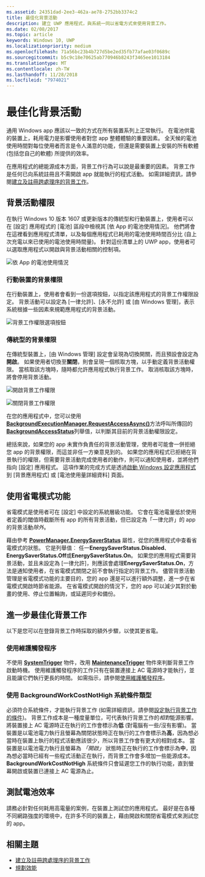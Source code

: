 ```yaml
---
ms.assetid: 24351dad-2ee3-462a-ae78-2752bb3374c2
title: 最佳化背景活動
description: 建立 UWP 應用程式，與系統一同以省電方式來使用背景工作。
ms.date: 02/08/2017
ms.topic: article
keywords: Windows 10, UWP
ms.localizationpriority: medium
ms.openlocfilehash: 71a56bc23b4b727d5be2ed35fb77afae03f0689c
ms.sourcegitcommit: b5c9c18e70625ab770946b8243f3465ee1013184
ms.translationtype: MT
ms.contentlocale: zh-TW
ms.lasthandoff: 11/28/2018
ms.locfileid: "7974021"
---
```

# <a name="optimize-background-activity"></a>最佳化背景活動

通用 Windows app 應該以一致的方式在所有裝置系列上正常執行。 在電池供電的裝置上，耗用電力是影響使用者對您 app 整體體驗的重要因素。 全天候的電池使用時間對每位使用者而言是令人滿意的功能，但還是需要裝置上安裝的所有軟體 (包括您自己的軟體) 所提供的效率。 

在應用程式的總能源成本方面，背景工作行為可以說是最重要的因素。 背景工作是任何已向系統註冊且不需開啟 app 就能執行的程式活動。 如需詳細資訊，請參閱[建立及註冊跨處理序的背景工作](https://msdn.microsoft.com/windows/uwp/launch-resume/create-and-register-a-background-task)。

## <a name="background-activity-permissions"></a>背景活動權限

在執行 Windows 10 版本 1607 或更新版本的傳統型和行動裝置上，使用者可以在 [設定] 應用程式的 [電池] 區段中檢視其 [依 App 的電池使用情況]。 他們將會在這裡看到應用程式清單，以及每個應用程式已耗用的電池使用時間百分比 (自上次充電以來已使用的電池使用時間量)。 針對這份清單上的 UWP app，使用者可以選取應用程式以開啟與背景活動相關的控制項。

![依 App 的電池使用情況](images/battery-usage-by-app.png)

### <a name="background-permissions-on-mobile"></a>行動裝置的背景權限

在行動裝置上，使用者會看到一份選項按鈕，以指定該應用程式的背景工作權限設定。 背景活動可以設定為 [一律允許]、[永不允許] 或 [由 Windows 管理]，表示系統根據一些因素來規範應用程式的背景活動。 

![背景工作權限選項按鈕](images/background-task-permissions.png)

### <a name="background-permissions-on-desktop"></a>傳統型的背景權限

在傳統型裝置上，[由 Windows 管理] 設定會呈現為切換開關，而且預設會設定為**開啟**。 如果使用者切換至**關閉**，則會呈現一個核取方塊，以手動定義背景活動權限。 當核取該方塊時，隨時都允許應用程式執行背景工作。 取消核取該方塊時，將會停用背景活動。

![開啟背景工作權限](images/background-task-permissions-on.png)

![關閉背景工作權限](images/background-task-permissions-off.png)

在您的應用程式中，您可以使用[**BackgroundExecutionManager.RequestAccessAsync()**](https://msdn.microsoft.com/library/windows/apps/windows.applicationmodel.background.backgroundexecutionmanager.requestaccessasync.aspx)方法呼叫所傳回的[**BackgroundAccessStatus**](https://docs.microsoft.com/en-us/uwp/api/windows.applicationmodel.background.backgroundaccessstatus)列舉值，以判斷其目前的背景活動權限設定。

總括來說，如果您的 app 未實作負責任的背景活動管理，使用者可能會一併拒絕您 app 的背景權限，而這並非任一方樂意見到的。 如果您的應用程式已拒絕在背景執行的權限，但需要背景活動完成使用者的動作，則可以通知使用者，並將他們指向 [設定] 應用程式。 這項作業的完成方式是透過[啟動 Windows 設定應用程式](https://docs.microsoft.com/en-us/windows/uwp/launch-resume/launch-settings-app)到 [背景應用程式] 或 [電池使用量詳細資料] 頁面。

## <a name="work-with-the-battery-saver-feature"></a>使用省電模式功能
省電模式是使用者可在 \[設定\] 中設定的系統層級功能。 它會在電池電量低於使用者定義的閾值時截斷所有 app 的所有背景活動，但已設定為「一律允許」的 app 的背景活動*除外*。

藉由參考 [**PowerManager.EnergySaverStatus**](https://docs.microsoft.com/en-us/uwp/api/windows.system.power.energysaverstatus) 屬性，從您的應用程式中查看省電模式的狀態。 它是列舉值︰ 任一**EnergySaverStatus.Disabled**、**EnergySaverStatus.Off**或**EnergySaverStatus.On**。 如果您的應用程式需要背景活動，並且未設定為 [一律允許]，則應該會處理**EnergySaverStatus.On**，方法是通知使用者，在省電模式關閉之前不會執行指定的背景工作。 儘管背景活動管理是省電模式功能的主要目的，您的 app 還是可以進行額外調整，進一步在省電模式開啟時節省能源。  在省電模式開啟的情況下，您的 app 可以減少其對於動畫的使用、停止位置輪詢，或延遲同步和備份。 

## <a name="further-optimize-background-tasks"></a>進一步最佳化背景工作
以下是您可以在登錄背景工作時採取的額外步驟，以使其更省電。

### <a name="use-a-maintenance-trigger"></a>使用維護觸發程序 
不使用 [**SystemTrigger**](https://msdn.microsoft.com/library/windows/apps/windows.applicationmodel.background.systemtrigger.aspx) 物件，改用 [**MaintenanceTrigger**](https://msdn.microsoft.com/library/windows/apps/windows.applicationmodel.background.maintenancetrigger.aspx) 物件來判斷背景工作啟動時機。 使用維護觸發程序的工作只有在裝置連接上 AC 電源時才能執行，並且能讓它們執行更長的時間。 如需指示，請參閱[使用維護觸發程序](https://msdn.microsoft.com/windows/uwp/launch-resume/use-a-maintenance-trigger)。

### <a name="use-the-backgroundworkcostnothigh-system-condition-type"></a>使用 **BackgroundWorkCostNotHigh** 系統條件類型
必須符合系統條件，才能執行背景工作 (如需詳細資訊，請參閱[設定執行背景工作的條件](https://msdn.microsoft.com/windows/uwp/launch-resume/set-conditions-for-running-a-background-task))。 背景工作成本是一種度量單位，可代表執行背景工作的*相對*能源影響。 將裝置接上 AC 電源時正在執行的工作會標示為**低** (對電腦有一些/沒有影響)。 當裝置是以電池電力執行且螢幕為關閉狀態時正在執行的工作會標示為**高**，因為想必當時在裝置上執行的程式活動應該很少，所以背景工作會有更大的相對成本。 當裝置是以電池電力執行且螢幕為 *「開啟」* 狀態時正在執行的工作會標示為**中**，因為想必當時已經有一些程式活動正在執行，而背景工作會多增加一些能源成本。 **BackgroundWorkCostNotHigh** 系統條件只會延遲您工作的執行功能，直到螢幕開啟或裝置已連接上 AC 電源為止。

## <a name="test-battery-efficiency"></a>測試電池效率

請務必針對任何耗用高電量的案例，在裝置上測試您的應用程式。 最好是在各種不同網路強度的環境中，在許多不同的裝置上，藉由開啟和關閉省電模式來測試您的 app。

## <a name="related-topics"></a>相關主題

* [建立及註冊跨處理序的背景工作](https://msdn.microsoft.com/windows/uwp/launch-resume/create-and-register-a-background-task)  
* [規劃效能](https://msdn.microsoft.com/windows/uwp/debug-test-perf/planning-and-measuring-performance)  

